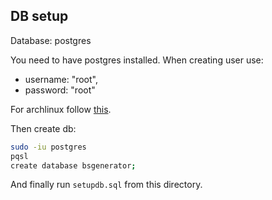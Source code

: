 ## DB setup
Database: postgres

You need to have postgres installed.
When creating user use:

* username: "root",
* password: "root"

For archlinux follow [this](https://wiki.archlinux.org/index.php/PostgreSQL#Installation).

Then create db:
```bash
sudo -iu postgres
pqsl
create database bsgenerator;
```

And finally run `setupdb.sql` from this directory.



